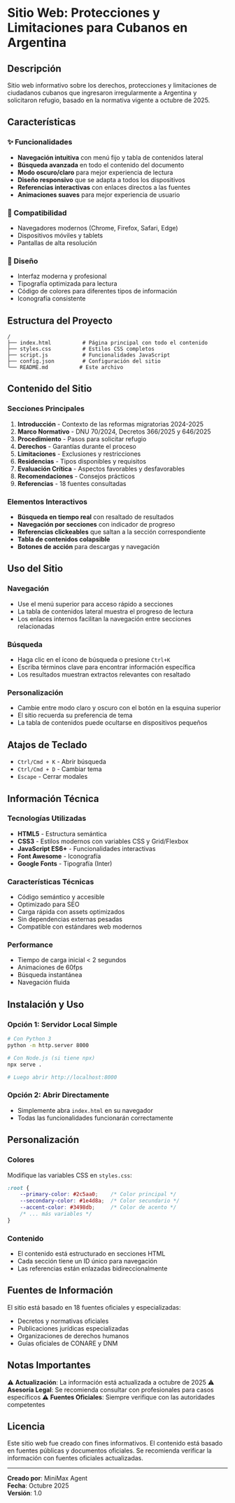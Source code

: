# Sitio Web: Protecciones y Limitaciones para Cubanos en Argentina

## Descripción

Sitio web informativo sobre los derechos, protecciones y limitaciones de ciudadanos cubanos que ingresaron irregularmente a Argentina y solicitaron refugio, basado en la normativa vigente a octubre de 2025.

## Características

### ✨ Funcionalidades
- **Navegación intuitiva** con menú fijo y tabla de contenidos lateral
- **Búsqueda avanzada** en todo el contenido del documento
- **Modo oscuro/claro** para mejor experiencia de lectura
- **Diseño responsivo** que se adapta a todos los dispositivos
- **Referencias interactivas** con enlaces directos a las fuentes
- **Animaciones suaves** para mejor experiencia de usuario

### 📱 Compatibilidad
- Navegadores modernos (Chrome, Firefox, Safari, Edge)
- Dispositivos móviles y tablets
- Pantallas de alta resolución

### 🎨 Diseño
- Interfaz moderna y profesional
- Tipografía optimizada para lectura
- Código de colores para diferentes tipos de información
- Iconografía consistente

## Estructura del Proyecto

```
/
├── index.html          # Página principal con todo el contenido
├── styles.css          # Estilos CSS completos
├── script.js           # Funcionalidades JavaScript
├── config.json         # Configuración del sitio
└── README.md          # Este archivo
```

## Contenido del Sitio

### Secciones Principales

1. **Introducción** - Contexto de las reformas migratorias 2024-2025
2. **Marco Normativo** - DNU 70/2024, Decretos 366/2025 y 646/2025
3. **Procedimiento** - Pasos para solicitar refugio
4. **Derechos** - Garantías durante el proceso
5. **Limitaciones** - Exclusiones y restricciones
6. **Residencias** - Tipos disponibles y requisitos
7. **Evaluación Crítica** - Aspectos favorables y desfavorables
8. **Recomendaciones** - Consejos prácticos
9. **Referencias** - 18 fuentes consultadas

### Elementos Interactivos

- **Búsqueda en tiempo real** con resaltado de resultados
- **Navegación por secciones** con indicador de progreso
- **Referencias clickeables** que saltan a la sección correspondiente
- **Tabla de contenidos colapsible**
- **Botones de acción** para descargas y navegación

## Uso del Sitio

### Navegación
- Use el menú superior para acceso rápido a secciones
- La tabla de contenidos lateral muestra el progreso de lectura
- Los enlaces internos facilitan la navegación entre secciones relacionadas

### Búsqueda
- Haga clic en el ícono de búsqueda o presione `Ctrl+K`
- Escriba términos clave para encontrar información específica
- Los resultados muestran extractos relevantes con resaltado

### Personalización
- Cambie entre modo claro y oscuro con el botón en la esquina superior
- El sitio recuerda su preferencia de tema
- La tabla de contenidos puede ocultarse en dispositivos pequeños

## Atajos de Teclado

- `Ctrl/Cmd + K` - Abrir búsqueda
- `Ctrl/Cmd + D` - Cambiar tema
- `Escape` - Cerrar modales

## Información Técnica

### Tecnologías Utilizadas
- **HTML5** - Estructura semántica
- **CSS3** - Estilos modernos con variables CSS y Grid/Flexbox
- **JavaScript ES6+** - Funcionalidades interactivas
- **Font Awesome** - Iconografía
- **Google Fonts** - Tipografía (Inter)

### Características Técnicas
- Código semántico y accesible
- Optimizado para SEO
- Carga rápida con assets optimizados
- Sin dependencias externas pesadas
- Compatible con estándares web modernos

### Performance
- Tiempo de carga inicial < 2 segundos
- Animaciones de 60fps
- Búsqueda instantánea
- Navegación fluida

## Instalación y Uso

### Opción 1: Servidor Local Simple
```bash
# Con Python 3
python -m http.server 8000

# Con Node.js (si tiene npx)
npx serve .

# Luego abrir http://localhost:8000
```

### Opción 2: Abrir Directamente
- Simplemente abra `index.html` en su navegador
- Todas las funcionalidades funcionarán correctamente

## Personalización

### Colores
Modifique las variables CSS en `styles.css`:
```css
:root {
    --primary-color: #2c5aa0;    /* Color principal */
    --secondary-color: #1e4d8a;  /* Color secundario */
    --accent-color: #3498db;     /* Color de acento */
    /* ... más variables */
}
```

### Contenido
- El contenido está estructurado en secciones HTML
- Cada sección tiene un ID único para navegación
- Las referencias están enlazadas bidireccionalmente

## Fuentes de Información

El sitio está basado en 18 fuentes oficiales y especializadas:
- Decretos y normativas oficiales
- Publicaciones jurídicas especializadas
- Organizaciones de derechos humanos
- Guías oficiales de CONARE y DNM

## Notas Importantes

⚠️ **Actualización**: La información está actualizada a octubre de 2025
⚠️ **Asesoría Legal**: Se recomienda consultar con profesionales para casos específicos
⚠️ **Fuentes Oficiales**: Siempre verifique con las autoridades competentes

## Licencia

Este sitio web fue creado con fines informativos. El contenido está basado en fuentes públicas y documentos oficiales. Se recomienda verificar la información con fuentes oficiales actualizadas.

---

**Creado por**: MiniMax Agent  
**Fecha**: Octubre 2025  
**Versión**: 1.0